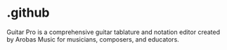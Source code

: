 # .github
Guitar Pro is a comprehensive guitar tablature and notation editor created by Arobas Music for musicians, composers, and educators.
